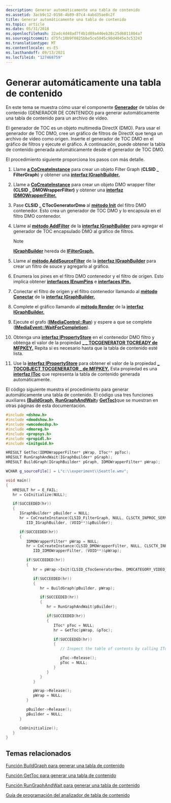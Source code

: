 ```yaml
---
description: Generar automáticamente una tabla de contenido
ms.assetid: 3acb9c12-0158-4b89-87c4-4abd35ae8c2f
title: Generar automáticamente una tabla de contenido
ms.topic: article
ms.date: 05/31/2018
ms.openlocfilehash: 22adc4d48ad7f4b1d89a446eb28c25d6011804a7
ms.sourcegitcommit: d75fc10b9f0825bbe5ce5045c90d4045e3c53243
ms.translationtype: MT
ms.contentlocale: es-ES
ms.lasthandoff: 09/13/2021
ms.locfileid: "127468759"
---
```

# <a name="generating-a-table-of-contents-automatically"></a>Generar automáticamente una tabla de contenido

En este tema se muestra cómo usar el componente [**Generador**](/previous-versions/ee264297(v=vs.85)) de tablas de contenido (GENERADOR DE CONTENIDO) para generar automáticamente una tabla de contenido para un archivo de vídeo.

El generador de TOC es un objeto multimedia DirectX (DMO). Para usar el generador de TOC DMO, cree un gráfico de filtros de DirectX que tenga un archivo de vídeo como origen. Inserte el generador de TOC DMO en el gráfico de filtros y ejecute el gráfico. A continuación, puede obtener la tabla de contenido generada automáticamente desde el generador de TOC DMO.

El procedimiento siguiente proporciona los pasos con más detalle.

1.  Llame [**a CoCreateInstance**](/windows/win32/api/combaseapi/nf-combaseapi-cocreateinstance) para crear un objeto Filter Graph (**CLSID \_ FilterGraph**) y obtener una [**interfaz IGraphBuilder.**](/windows/win32/api/strmif/nn-strmif-igraphbuilder)
2.  Llame a [**CoCreateInstance**](/windows/win32/api/combaseapi/nf-combaseapi-cocreateinstance) para crear un objeto DMO wrapper filter **(CLSID \_ DMOWrapperFilter)** y obtener una [**interfaz IDMOWrapperFilter.**](/previous-versions/windows/desktop/api/dmodshow/nn-dmodshow-idmowrapperfilter)
3.  Pase **CLSID \_ CTocGeneratorDmo** al [**método Init**](/previous-versions/windows/desktop/api/dmodshow/nf-dmodshow-idmowrapperfilter-init) del filtro DMO contenedor. Esto crea un generador de TOC DMO y lo encapsula en el filtro DMO contenedor.
4.  Llame al [**método AddFilter**](/windows/win32/api/strmif/nf-strmif-ifiltergraph-addfilter) de la [**interfaz IGraphBuilder**](/windows/win32/api/strmif/nn-strmif-igraphbuilder) para agregar el generador de TOC encapsulado DMO al gráfico de filtros.
    > [!Note]  
    > [**IGraphBuilder**](/windows/win32/api/strmif/nn-strmif-igraphbuilder) hereda de [**IFilterGraph.**](/windows/win32/api/strmif/nn-strmif-ifiltergraph)

     

5.  Llame al [**método AddSourceFilter**](/windows/win32/api/strmif/nf-strmif-igraphbuilder-addsourcefilter) de la [**interfaz IGraphBuilder**](/windows/win32/api/strmif/nn-strmif-igraphbuilder) para crear un filtro de souce y agregarlo al gráfico.
6.  Enumera los pines en el filtro DMO contenedor y el filtro de origen. Esto implica obtener [**interfaces IEnumPins**](/windows/win32/api/strmif/nn-strmif-ienumpins) e [**interfaces IPin.**](/windows/win32/api/strmif/nn-strmif-ipin)
7.  Conectar el filtro de origen y el filtro contenedor llamando al [**método Conectar**](/windows/win32/api/strmif/nf-strmif-igraphbuilder-connect) de la [**interfaz IGraphBuilder.**](/windows/win32/api/strmif/nn-strmif-igraphbuilder)
8.  Complete el gráfico llamando al [**método Render**](/windows/win32/api/strmif/nf-strmif-igraphbuilder-render) de la [**interfaz IGraphBuilder.**](/windows/win32/api/strmif/nn-strmif-igraphbuilder)
9.  Ejecute el grafo ([**IMediaControl::Run**](/windows/win32/api/control/nf-control-imediacontrol-run)) y espere a que se complete ([**IMediaEvent::WaitForCompletion**](/windows/win32/api/control/nf-control-imediaevent-waitforcompletion)).
10. Obtenga una [**interfaz IPropertyStore**](/windows/win32/api/propsys/nn-propsys-ipropertystore) en el contenedor DMO filtro y obtenga el valor de la propiedad [**\_ \_ TOCGENERATOR TOCREADY de MFPKEY.**](/previous-versions/ee264297(v=vs.85)) Repita si es necesario hasta que la tabla de contenido esté lista.
11. Use la [**interfaz IPropertyStore**](/windows/win32/api/propsys/nn-propsys-ipropertystore) para obtener el valor de la propiedad [**\_ TOCOBJECT TOCGENERATOR \_ de MFPKEY.**](/previous-versions/ee264297(v=vs.85)) Esta propiedad es una [**interfaz IToc**](/windows/desktop/api/wmcodecdsp/nn-wmcodecdsp-itoc) que representa la tabla de contenido generada automáticamente.

El código siguiente muestra el procedimiento para generar automáticamente una tabla de contenido. El código usa tres funciones auxiliares [**(BuildGraph,**](buildgraph-method-for-generating-a-table-of-contents.md) [**RunGraphAndWait**](rungraphandwait-method-for-generating-a-table-of-contents.md)y [**GetToc)**](gettoc-method-for-generating-a-table-of-contents.md)que se muestran en otras páginas de esta documentación.


```C++
#include <dshow.h>
#include <dmodshow.h>
#include <wmcodecdsp.h>
#include <dmoreg.h>
#include <propsys.h>
#include <propidl.h>
#include <initguid.h>

HRESULT GetToc(IDMOWrapperFilter* pWrap, IToc** ppToc);
HRESULT RunGraphAndWait(IGraphBuilder* pGraph);
HRESULT BuildGraph(IGraphBuilder* pGraph, IDMOWrapperFilter* pWrap);

WCHAR g_sourceFile[] = L"c:\\experiment\\Seattle.wmv";

void main()
{
   HRESULT hr = E_FAIL;
   hr = CoInitialize(NULL);

   if(SUCCEEDED(hr))
   {
      IGraphBuilder* pBuilder = NULL;
      hr = CoCreateInstance(CLSID_FilterGraph, NULL, CLSCTX_INPROC_SERVER, 
         IID_IGraphBuilder, (VOID**)&pBuilder);

      if(SUCCEEDED(hr))
      {
         IDMOWrapperFilter* pWrap = NULL;
         hr = CoCreateInstance(CLSID_DMOWrapperFilter, NULL, CLSCTX_INPROC, 
            IID_IDMOWrapperFilter, (VOID**)&pWrap);

         if(SUCCEEDED(hr))
         {
            hr = pWrap->Init(CLSID_CTocGeneratorDmo, DMOCATEGORY_VIDEO_EFFECT); 

            if(SUCCEEDED(hr))
            {
               hr = BuildGraph(pBuilder, pWrap);

               if(SUCCEEDED(hr))
               {
                  hr = RunGraphAndWait(pBuilder);

                  if(SUCCEEDED(hr))
                  {
                     IToc* pToc = NULL;
                     hr = GetToc(pWrap, &pToc);

                     if(SUCCEEDED(hr))
                     {
                        // Inspect the table of contents by calling IToc methods.

                        pToc->Release();
                        pToc = NULL;
                     }
                  }
               }
            }

            pWrap->Release();
            pWrap = NULL;
         }

         pBuilder->Release();
         pBuilder = NULL;
      }

      CoUninitialize();
   }
}
```



## <a name="related-topics"></a>Temas relacionados

<dl> <dt>

[Función BuildGraph para generar una tabla de contenido](buildgraph-method-for-generating-a-table-of-contents.md)
</dt> <dt>

[Función GetToc para generar una tabla de contenido](gettoc-method-for-generating-a-table-of-contents.md)
</dt> <dt>

[Función RunGraphAndWait para generar una tabla de contenido](rungraphandwait-method-for-generating-a-table-of-contents.md)
</dt> <dt>

[Guía de programación del analizador de tabla de contenido](toc-parser-programming-guide.md)
</dt> </dl>

 

 
